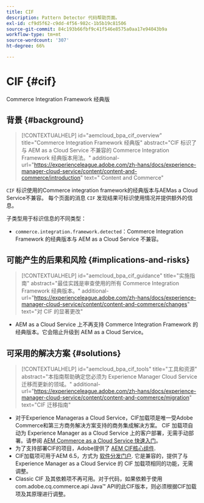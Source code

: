 ```yaml
---
title: CIF
description: Pattern Detector 代码帮助页面。
exl-id: cf9d5f62-c9dd-4f56-982c-1b5b19c81506
source-git-commit: 84c193b66fbf9c41f546e8575a0aa17e94043b9a
workflow-type: tm+mt
source-wordcount: '307'
ht-degree: 66%

---
```


# CIF {#cif}

Commerce Integration Framework 经典版

## 背景 {#background}

>[!CONTEXTUALHELP]
>id="aemcloud_bpa_cif_overview"
>title="Commerce Integration Framework 经典版"
>abstract="CIF 标识了与 AEM as a Cloud Service 不兼容的 Commerce Integration Framework 经典版本用法。"
>additional-url="https://experienceleague.adobe.com/zh-hans/docs/experience-manager-cloud-service/content/content-and-commerce/introduction" text=" Content and Commerce"

`CIF`  标识使用的Commerce integration framework的经典版本与AEMas a Cloud Service不兼容。 每个页面的消息 `CIF` 发现结果可标识使用情况并提供额外的信息。

子类型用于标识信息的不同类型：

* `commerce.integration.framework.detected`：Commerce Integration Framework 的经典版本与 AEM as a Cloud Service 不兼容。


## 可能产生的后果和风险 {#implications-and-risks}

>[!CONTEXTUALHELP]
>id="aemcloud_bpa_cif_guidance"
>title="实施指南"
>abstract="最佳实践是审查使用的所有 Commerce Integration Framework 经典版本。"
>additional-url="https://experienceleague.adobe.com/zh-hans/docs/experience-manager-cloud-service/content/content-and-commerce/changes" text="对 CIF 的显著更改"

* AEM as a Cloud Service 上不再支持 Commerce Integration Framework 的经典版本。它会阻止升级到 AEM as a Cloud Service。

## 可采用的解决方案 {#solutions}

>[!CONTEXTUALHELP]
>id="aemcloud_bpa_cif_tools"
>title="工具和资源"
>abstract="本指南帮助确定您必须为 Experience Manager Cloud Service 迁移而更新的领域。"
>additional-url="https://experienceleague.adobe.com/zh-hans/docs/experience-manager-cloud-service/content/content-and-commerce/migration" text="CIF 迁移指南"

* 对于Experience Manageras a Cloud Service，CIF加载项是唯一受Adobe Commerce和第三方商务解决方案支持的商务集成解决方案。 CIF 加载项自动为 Experience Manager as a Cloud Service 上的客户部署，无需手动部署。请参阅 [AEM Commerce as a Cloud Service 快速入门](https://experienceleague.adobe.com/en/docs/experience-manager-cloud-service/content/content-and-commerce/storefront/getting-started)。
* 为了支持部署CIF的项目，Adobe提供了 [AEM CIF核心组件](https://github.com/adobe/aem-core-cif-components).
* CIF加载项可用于AEM 6.5，方式为 [软件分发门户](https://experience.adobe.com/#/downloads/content/software-distribution/en/aem.html). 它是兼容的，提供了与 Experience Manager as a Cloud Service 的 CIF 加载项相同的功能，无需调整。
* Classic CIF 及其依赖项不再可用。对于代码，如果依赖于使用com.adobe.cq.commerce.api Java™ API的此CIF版本，则必须根据CIF加载项及其原理进行调整。
